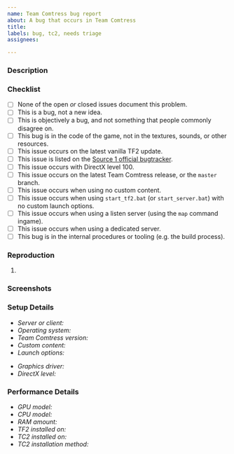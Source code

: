 ```yaml
---
name: Team Comtress bug report
about: A bug that occurs in Team Comtress
title:
labels: bug, tc2, needs triage
assignees:

---
```


### Description
<!--
A clear and concise description of what the bug is
-->

### Checklist
<!-- You do not have to answer "yes" to all of these to open an issue -->
- [ ] None of the open *or* closed issues document this problem.
- [ ] This is a bug, not a new idea.
- [ ] This is objectively a bug, and not something that people commonly disagree on.
- [ ] This bug is in the code of the game, not in the textures, sounds, or other resources.
- [ ] This issue occurs on the latest vanilla TF2 update.
- [ ] This issue is listed on the [Source 1 official bugtracker](https://github.com/ValveSoftware/Source-1-Games/issues).
- [ ] This issue occurs with DirectX level 100.
- [ ] This issue occurs on the latest Team Comtress release, or the `master` branch.
- [ ] This issue occurs when using no custom content.
- [ ] This issue occurs when using `start_tf2.bat` (or `start_server.bat`) with no custom launch options.
- [ ] This issue occurs when using a listen server (using the `map` command ingame).
- [ ] This issue occurs when using a dedicated server.
- [ ] This bug is in the internal procedures or tooling (e.g. the build process).

### Reproduction
<!--
The steps to recreate the bug.
Bugs that cannot be recreated are extremely unlikely to receive a fix
-->
1.

### Screenshots
<!-- Add screenshots to help explain your problem -->

### Setup Details
- *Server or client:* <!-- Did you observe this issue from the game client, or by running a dedicated server? -->
- *Operating system:* <!-- Specify a version e.g. Windows 10, Mac OS X Catalina, or `uname -rv` output -->
- *Team Comtress version:* <!-- Release version number or commit id -->
- *Custom content:* <!-- Any 3rd-party content, including config files -->
- *Launch options:* <!-- If not using start_tf2.bat, specify a list of options -->
<!-- For graphics-related issues: -->
- *Graphics driver:* <!-- Specify a version. This is especially important on Linux -->
- *DirectX level:* <!-- This will be different if you set dxlevel in vanilla TF2 -->

### Performance Details
<!-- Fill this out for performance-related issues -->
- *GPU model:* <!-- Example: NVIDIA GTX 2070 Super -->
- *CPU model:* <!-- Example: AMD RYZEN 3600X -->
- *RAM amount:* <!-- Example: 32GB -->
- *TF2 installed on:* <!-- HDD or SSD. Leave empty if not yet tested with vanilla TF2 -->
- *TC2 installed on:* <!-- HDD or SSD -->
- *TC2 installation method:* <!-- Basic or Advanced (if you do not know what this means, put Basic) -->

